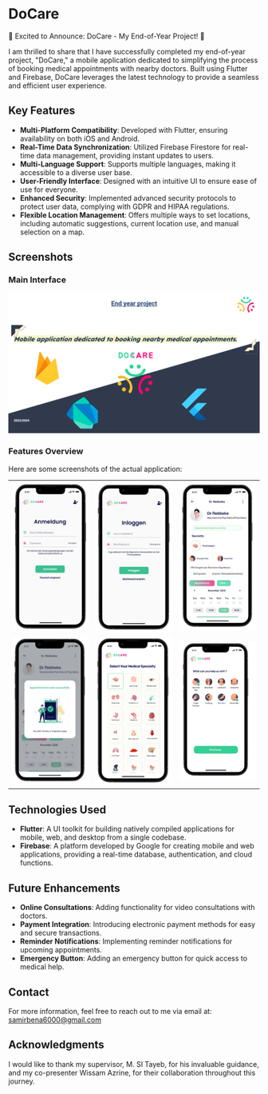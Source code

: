 # DoCare

🚀 Excited to Announce: DoCare - My End-of-Year Project! 🚀

I am thrilled to share that I have successfully completed my end-of-year project, "DoCare," a mobile application dedicated to simplifying the process of booking medical appointments with nearby doctors. Built using Flutter and Firebase, DoCare leverages the latest technology to provide a seamless and efficient user experience.

## Key Features
- **Multi-Platform Compatibility**: Developed with Flutter, ensuring availability on both iOS and Android.
- **Real-Time Data Synchronization**: Utilized Firebase Firestore for real-time data management, providing instant updates to users.
- **Multi-Language Support**: Supports multiple languages, making it accessible to a diverse user base.
- **User-Friendly Interface**: Designed with an intuitive UI to ensure ease of use for everyone.
- **Enhanced Security**: Implemented advanced security protocols to protect user data, complying with GDPR and HIPAA regulations.
- **Flexible Location Management**: Offers multiple ways to set locations, including automatic suggestions, current location use, and manual selection on a map.

## Screenshots

### Main Interface
![Main Interface](assets/readMePresentation/Init_Illu.png)

### Features Overview
Here are some screenshots of the actual application:

<table>
  <tr>
    <td><img src="assets/readMePresentation/login_de-removebg-preview.png" alt="Screenshot 1" width="200"/></td>
    <td><img src="assets/readMePresentation/login_nl-removebg-preview.png" alt="Screenshot 2" width="200"/></td>
    <td><img src="assets/readMePresentation/appointment_created_successfully_doctor_profile-removebg-preview.png" alt="Screenshot 3" width="200"/></td>
  </tr>
  <tr>
    <td><img src="assets/readMePresentation/appointment_created_successfully-removebg-preview.png" alt="Screenshot 4" width="200"/></td>
    <td><img src="assets/readMePresentation/Speciality_selected_page-removebg-preview.png" alt="Screenshot 5" width="200"/></td>
    <td><img src="assets/readMePresentation/Symptom_selected_page-removebg-preview.png" alt="Screenshot 6" width="200"/></td>
  </tr>
</table>

## Technologies Used
- **Flutter**: A UI toolkit for building natively compiled applications for mobile, web, and desktop from a single codebase.
- **Firebase**: A platform developed by Google for creating mobile and web applications, providing a real-time database, authentication, and cloud functions.

## Future Enhancements
- **Online Consultations**: Adding functionality for video consultations with doctors.
- **Payment Integration**: Introducing electronic payment methods for easy and secure transactions.
- **Reminder Notifications**: Implementing reminder notifications for upcoming appointments.
- **Emergency Button**: Adding an emergency button for quick access to medical help.

## Contact
For more information, feel free to reach out to me via email at: samirbena6000@gmail.com

## Acknowledgments
I would like to thank my supervisor, M. SI Tayeb, for his invaluable guidance, and my co-presenter Wissam Azrine, for their collaboration throughout this journey.


